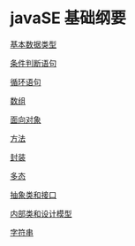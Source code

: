 javaSE 基础纲要
===

[基本数据类型](/handout/Index.md)

[条件判断语句](/handout/ConStat.md)

[循环语句](/handout/LoopStat.md)

[数组](/handout/Array.md)

[面向对象](/handout/OOP1.md)

[方法](/handout/Method.md)

[封装](/handout/Method2.md)

[多态](/handout/Polymorphism.md)

[抽象类和接口](/handout/Abstract.md)

[内部类和设计模型](/handout/InnerClass.md)

[字符串](/handout/String.md)
